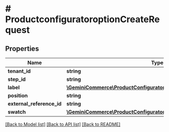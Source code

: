 # # ProductconfiguratoroptionCreateRequest


## Properties


Name | Type | Description | Notes
------------ | ------------- | ------------- | -------------
**tenant_id**| **string** |   | [optional]
**step_id**| **string** |   | [optional]
**label**| [**\GeminiCommerce\ProductConfigurator\Model\LocalisationLocalizedText**](LocalisationLocalizedText.md) |   | [optional]
**position**| **string** |   | [optional]
**external_reference_id**| **string** |   | [optional]
**swatch**| [**\GeminiCommerce\ProductConfigurator\Model\OptionSwatch**](OptionSwatch.md) |   | [optional]


[[Back to Model list]](../../README.md#models) [[Back to API list]](../../README.md#endpoints) [[Back to README]](../../README.md)